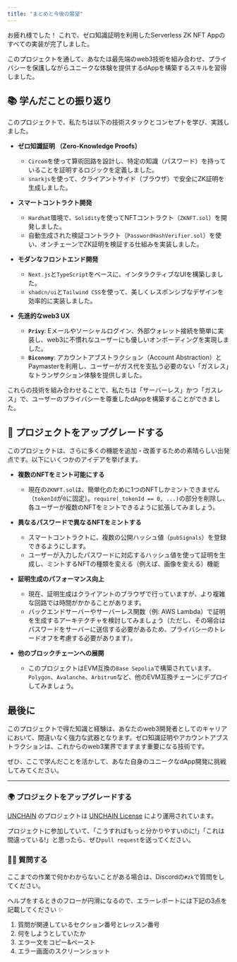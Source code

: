 ```yaml
---
title: "まとめと今後の展望"
---
```


お疲れ様でした！ これで、ゼロ知識証明を利用したServerless ZK NFT Appのすべての実装が完了しました。

このプロジェクトを通して、あなたは最先端のweb3技術を組み合わせ、プライバシーを保護しながらユニークな体験を提供するdAppを構築するスキルを習得しました。

## 📚 学んだことの振り返り

このプロジェクトで、私たちは以下の技術スタックとコンセプトを学び、実践しました。

-   **ゼロ知識証明 （Zero-Knowledge Proofs）**
    -   `Circom`を使って算術回路を設計し、特定の知識（パスワード）を持っていることを証明するロジックを定義しました。
    -   `snarkjs`を使って、クライアントサイド（ブラウザ）で安全にZK証明を生成しました。

-   **スマートコントラクト開発**
    -   `Hardhat`環境で、`Solidity`を使ってNFTコントラクト（`ZKNFT.sol`）を開発しました。
    -   自動生成された検証コントラクト（`PasswordHashVerifier.sol`）を使い、オンチェーンでZK証明を検証する仕組みを実装しました。

-   **モダンなフロントエンド開発**
    -   `Next.js`と`TypeScript`をベースに、インタラクティブなUIを構築しました。
    -   `shadcn/ui`と`Tailwind CSS`を使って、美しくレスポンシブなデザインを効率的に実装しました。

-   **先進的なweb3 UX**
    -   **`Privy`**: Eメールやソーシャルログイン、外部ウォレット接続を簡単に実装し、web3に不慣れなユーザーにも優しいオンボーディングを実現しました。
    -   **`Biconomy`**: アカウントアブストラクション（Account Abstraction）とPaymasterを利用し、ユーザーがガス代を支払う必要のない「ガスレス」なトランザクション体験を提供しました。

これらの技術を組み合わせることで、私たちは「サーバーレス」かつ「ガスレス」で、ユーザーのプライバシーを尊重したdAppを構築することができました。

## 🚀 プロジェクトをアップグレードする

このプロジェクトは、さらに多くの機能を追加・改善するための素晴らしい出発点です。以下にいくつかのアイデアを挙げます。

-   **複数のNFTをミント可能にする**
    -   現在の`ZKNFT.sol`は、簡単化のために1つのNFTしかミントできません（`tokenId`が`0`に固定）。`require(_tokenId == 0, ...)`の部分を削除し、各ユーザーが複数のNFTをミントできるように拡張してみましょう。

-   **異なるパスワードで異なるNFTをミントする**
    -   スマートコントラクトに、複数の公開ハッシュ値（`pubSignals`）を登録できるようにします。
    -   ユーザーが入力したパスワードに対応するハッシュ値を使って証明を生成し、ミントするNFTの種類を変える（例えば、画像を変える）機能

-   **証明生成のパフォーマンス向上**
    -   現在、証明生成はクライアントのブラウザで行っていますが、より複雑な回路では時間がかかることがあります。
    -   バックエンドサーバーやサーバーレス関数（例: AWS Lambda）で証明を生成するアーキテクチャを検討してみましょう（ただし、その場合はパスワードをサーバーに送信する必要があるため、プライバシーのトレードオフを考慮する必要があります）。

-   **他のブロックチェーンへの展開**
    -   このプロジェクトはEVM互換の`Base Sepolia`で構築されています。`Polygon`、`Avalanche`、`Arbitrum`など、他のEVM互換チェーンにデプロイしてみましょう。

## 最後に

このプロジェクトで得た知識と経験は、あなたのweb3開発者としてのキャリアにおいて、間違いなく強力な武器となります。ゼロ知識証明やアカウントアブストラクションは、これからのweb3業界でますます重要になる技術です。

ぜひ、ここで学んだことを活かして、あなた自身のユニークなdApp開発に挑戦してみてください。

---
### 🌍 プロジェクトをアップグレードする

[UNCHAIN](https://unchain.tech/) のプロジェクトは [UNCHAIN License](https://github.com/unchain-tech/UNCHAIN-projects/blob/main/LICENSE) により運用されています。

プロジェクトに参加していて、「こうすればもっと分かりやすいのに!」「これは間違っている!」と思ったら、ぜひ`pull request`を送ってください。

### 🙋‍♂️ 質問する

ここまでの作業で何かわからないことがある場合は、Discordの`#zk`で質問をしてください。

ヘルプをするときのフローが円滑になるので、エラーレポートには下記の3点を記載してください ✨

1. 質問が関連しているセクション番号とレッスン番号
2. 何をしようとしていたか
3. エラー文をコピー&ペースト
4. エラー画面のスクリーンショット
